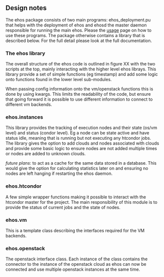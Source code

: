 ## Design notes

The ehos package consists of two main programs: ehos_deployment.pu
that helps with the deployment of ehos and ehosd the master daemon
responsible for running the main ehos. Please the [usage](usage.md)
page on how to use these programs. The package otherwise contains a
library that is described below. For the full detail please look at
the full documentation.

### The ehos library

The overall structure of the ehos code is outlined in figure XX with
the two scripts at the top, mainly interacting with the higher level
ehos librays. This library provide a set of simple functions (eg
timestamp) and add some logic onto functions found in the lower level
sub-modules.

When passing config information onto the vm/openstack functions this
is done by using kwargs. This limits the readability of the code, but
ensure that going forward it is possible to use different information
to connect to different vm backends.


### ehos.instances

This library provides the tracking of execution nodes and their state
(os/vm level) and status (condor level). Eg a node can be state active
and have status idle, meaning that is running but not executing any
htcondor jobs. The library gives the option to add clouds and nodes
associated with clouds and provide some basic logic to ensure nodes
are not added multiple times or nodes are added to unknown clouds.

*future plans*: to act as a cache for the same data stored in a
database. This would give the option for calculating statistics later
on and ensuring no nodes are left hanging if restarting the ehos daemon.


### ehos.htcondor

A few simple wrapper functions making it possible to interact with the
htcondor master for the project. The main responsibility of this
module is to provide the status of current jobs and the state of
nodes.



### ehos.vm

This is a template class describing the interfaces required for the VM backends. 


### ehos.openstack

The openstack interface class. Each instance of the class contains the
connector to the instance of the openstack cloud as ehos can now be
connected and use multiple openstack instances at the same time. 




